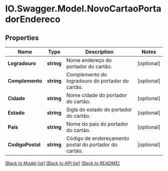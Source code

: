 # IO.Swagger.Model.NovoCartaoPortadorEndereco
## Properties

Name | Type | Description | Notes
------------ | ------------- | ------------- | -------------
**Logradouro** | **string** | Nome endereço do portador do cartão. | [optional] 
**Complemento** | **string** | Complemento do logradouro do portador do cartão. | [optional] 
**Cidade** | **string** | Nome cidade do portador do cartão. | [optional] 
**Estado** | **string** | Sigla do estado do portador do cartão. | [optional] 
**Pais** | **string** | Nome do pais do portador do cartão. | [optional] 
**CodigoPostal** | **string** | Código de endereçamento postal do portador do cartão. | [optional] 

[[Back to Model list]](../README.md#documentation-for-models) [[Back to API list]](../README.md#documentation-for-api-endpoints) [[Back to README]](../README.md)

